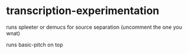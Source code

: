 # transcription-experimentation


runs spleeter or demucs for source separation (uncomment the one you wnat)

runs basic-pitch on top
